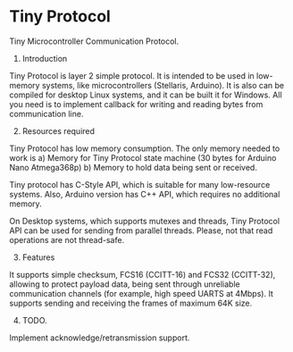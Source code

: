 # Tiny Protocol

Tiny Microcontroller Communication Protocol.


1. Introduction

Tiny Protocol is layer 2 simple protocol. It is intended to be used in low-memory systems,
like microcontrollers (Stellaris, Arduino). It is also can be compiled
for desktop Linux systems, and it can be built it for
Windows. All you need is to implement callback for writing and
reading bytes from communication line.

2. Resources required

Tiny Protocol has low memory consumption. The only memory needed to work is
a) Memory for Tiny Protocol state machine (30 bytes for Arduino Nano Atmega368p)
b) Memory to hold data being sent or received.

Tiny protocol has C-Style API, which is suitable for many low-resource systems.
Also, Arduino version has C++ API, which requires no additional memory.

On Desktop systems, which supports mutexes and threads, Tiny Protocol API can be used
for sending from parallel threads. Please, not that read operations are not thread-safe.

3. Features

It supports simple checksum, FCS16 (CCITT-16) and FCS32 (CCITT-32), allowing to protect
payload data, being sent through unreliable communication channels (for example, high speed
UARTS at 4Mbps).
It supports sending and receiving the frames of maximum 64K size.

4. TODO.

Implement acknowledge/retransmission support.
